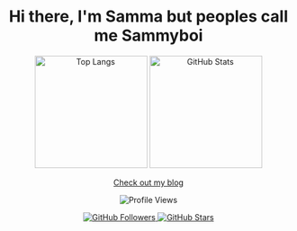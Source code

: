 <h1 align="center">Hi there, I'm Samma but peoples call me Sammyboi</h1>

<p align="center">
  <img src="https://github-readme-stats.vercel.app/api?username=Samma2009&show_icons=true&theme=one_dark_pro&count_private=false" alt="Top Langs" height="200px" />
  <img src="https://github-readme-stats.vercel.app/api/top-langs/?username=Samma2009&layout=compact&show_icons=true&theme=one_dark_pro&count_private=false" alt="GitHub Stats" height="200px" />
</p>

<p align="center">
  <a href="https://samma2009.github.io/blog/">Check out my blog</a>
</p>

<p align="center">
  <img src="https://komarev.com/ghpvc/?username=Samma2009&style=flat-square&color=blue" alt="Profile Views" />
</p>

<p align="center">
  <a href="https://github.com/Samma2009?tab=followers">
    <img src="https://img.shields.io/github/followers/Samma2009?label=Followers&style=social" alt="GitHub Followers" />
  </a>
  <a href="https://github.com/Samma2009?tab=repositories">
    <img src="https://img.shields.io/github/stars/Samma2009?label=Stars&style=social" alt="GitHub Stars" />
  </a>
</p>
